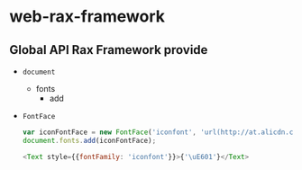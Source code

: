 # web-rax-framework

## Global API Rax Framework provide

* `document`
  * fonts
    * add


* `FontFace`
  ```js
  var iconFontFace = new FontFace('iconfont', 'url(http://at.alicdn.com/t/font_pkm0oq8is8fo5hfr.ttf)');
  document.fonts.add(iconFontFace);

  <Text style={{fontFamily: 'iconfont'}}>{'\uE601'}</Text>
  ```
